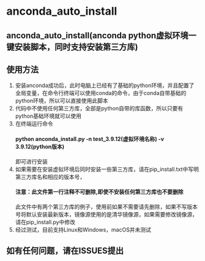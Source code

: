 # anconda_auto_install

## anconda_auto_install(anconda python虚拟环境一键安装脚本，同时支持安装第三方库)

## 使用方法

1. 安装anconda成功后，此时电脑上已经有了基础的python环境，并且配置了全局变量，在命令行终端可以使用conda的命令，由于conda自带基础的python环境，所以可以直接使用此脚本
2. 代码中不使用任何第三方库，全部是python自带的库函数，所以只要有python基础环境就可以使用
2. 在终端运行命令 
   #### python anconda_install.py -n test_3.9.12(虚拟环境名称) -v 3.9.12(python版本) 
   即可进行安装
3. 如果需要在安装虚拟环境后同时安装一些第三方库，请在pip_install.txt中写明第三方库名和相应的版本号，
    #### 注意：此文件第一行注释不可删除,即使不安装任何第三方库也不要删除
   此文件中有两个第三方库的例子，使用前如果不需要请先删除，如果不写版本号将默认安装最新版本，镜像源使用的是清华镜像源，如果需要修改镜像源，请在pip_install.py中修改
4. 经过测试，目前支持Linux和Windows，macOS并未测试

## 如有任何问题，请在ISSUES提出